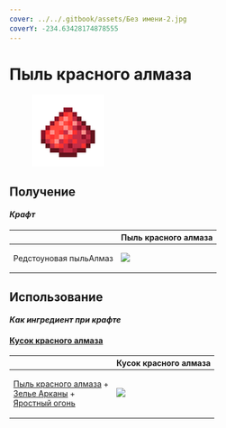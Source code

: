 ```yaml
---
cover: ../../.gitbook/assets/Без имени-2.jpg
coverY: -234.63428174878555
---
```


# Пыль красного алмаза

<figure><img src="../../.gitbook/assets/red_glowcane_dust_128.png" alt=""><figcaption></figcaption></figure>

## Получение

#### _Крафт_

|                               |  Пыль красного алмаза                              |
| ----------------------------- | -------------------------------------------------- |
| <p>Редстоуновая пыльАлмаз</p> | ![](../../.gitbook/assets/red\_glowcane\_dust.png) |

## Использование

#### _Как ингредиент при крафте_

#### [Кусок красного алмаза](red_diamond_chunk.md)

|                                                                                                                                                                     |  Кусок красного алмаза                             |
| ------------------------------------------------------------------------------------------------------------------------------------------------------------------- | -------------------------------------------------- |
| <p><a href="red_glowcane_dust.md">Пыль красного алмаза</a> +<br><a href="weak_arcana_potion.md">Зелье Арканы</a> +<br><a href="fury_fire.md">Яростный огонь</a></p> | ![](../../.gitbook/assets/red\_diamond\_chunk.png) |

